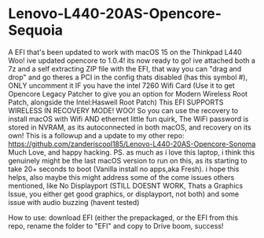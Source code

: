 # Lenovo-L440-20AS-Opencore-Sequoia
A EFI that's been updated to work with macOS 15 on the Thinkpad L440 
Woo! ive updated opencore to 1.0.4! its now ready to go! 
ive attached both a 7z and a self extracting ZIP file with the EFI, that way you can "drag and drop" and go
theres a PCI in the config thats disabled (has this symbol #), ONLY uncomment it IF you have the intel 7260 Wifi Card (Use it to get Opencore Legacy Patcher to give you an option for Modern Wireless Root Patch, alongside the Intel:Haswell Root Patch)
This EFI SUPPORTS WIRELESS IN RECOVERY MODE! WOO! So you can use the recovery to install macOS with Wifi AND ethernet 
little fun quirk, The WiFi password is stored in NVRAM, as its autoconnected in both macOS, and recovery on its own!
This is a followup and a update to my other repo: https://github.com/zanderiscool185/Lenovo-L440-20AS-Opencore-Sonoma
Much Love, and happy hacking.
PS. as much as i love this laptop, i think this genuinely might be the last macOS version to run on this, as its starting to take 20+ seconds to  boot (Vanilla install no apps,aka Fresh).
i hope this helps, also maybe this might address some of the come issues others mentioned, like No Displayport (STILL DOESNT WORK, Thats a Graphics Issue, you either get good graphics, or displayport, not both) and some issue with audio buzzing (havent tested)


How to use:
download EFI (either the prepackaged, or the EFI from this repo, rename the folder to "EFI" and copy to Drive
boom, success!
